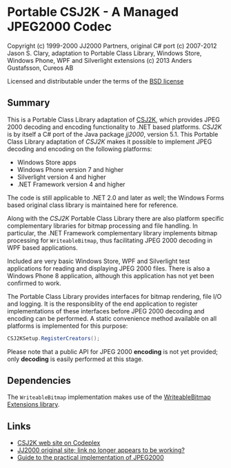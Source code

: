 # Portable CSJ2K - A Managed JPEG2000 Codec

Copyright (c) 1999-2000 JJ2000 Partners, original C# port (c) 2007-2012 Jason S. Clary, adaptation to Portable Class Library, Windows Store, Windows Phone, WPF and Silverlight extensions (c) 2013 Anders Gustafsson, Cureos AB   

Licensed and distributable under the terms of the [BSD license](http://www.opensource.org/licenses/bsd-license.php)

## Summary

This is a Portable Class Library adaptation of [CSJ2K](http://csj2k.codeplex.com/), which provides JPEG 2000 decoding and encoding functionality to .NET based platforms. *CSJ2K* is by itself a C# port of the Java 
package *jj2000*, version 5.1. This Portable Class Library adaptation of *CSJ2K* makes it possible to implement JPEG decoding and encoding on the following platforms:

* Windows Store apps
* Windows Phone version 7 and higher
* Silverlight version 4 and higher
* .NET Framework version 4 and higher

The code is still applicable to .NET 2.0 and later as well; the Windows Forms based original class library is maintained here for reference.

Along with the *CSJ2K* Portable Class Library there are also platform specific complementary libraries for bitmap processing and file handling. In particular, the .NET Framework complementary library implements bitmap processing
for `WriteableBitmap`, thus facilitating JPEG 2000 decoding in WPF based applications.

Included are very basic Windows Store, WPF and Silverlight test applications for reading and displaying JPEG 2000 files. There is also a Windows Phone 8 application, although this application has not yet been confirmed to work.

The Portable Class Library provides interfaces for bitmap rendering, file I/O and logging. It is the responsiblity of the end application to register implementations of these interfaces before JPEG 2000 decoding and encoding
can be performed. A static convenience method available on all platforms is implemented for this purpose:

```csharp
CSJ2KSetup.RegisterCreators();
```

Please note that a public API for JPEG 2000 **encoding** is not yet provided; only **decoding** is easily performed at this stage.

## Dependencies

The `WriteableBitmap` implementation makes use of the [WriteableBitmap Extensions library](http://writeablebitmapex.codeplex.com/).

## Links

* [CSJ2K web site on Codeplex](http://csj2k.codeplex.com/)
* [JJ2000 original site; link no longer appears to be working?](http://jj2000.epfl.ch/)
* [Guide to the practical implementation of JPEG2000](http://www.jpeg.org/jpeg2000guide/guide/contents.html)